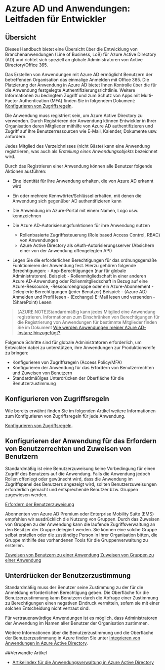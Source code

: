 <properties
	pageTitle="Azure AD und Anwendungen: Leitfaden für Entwickler | Microsoft Azure"
	description="Dieser Artikel wendet sich an IT-Fachpersonal und erläutert Richtlinien zur Integration von Azure-Anwendungen in Active Directory."
	services="active-directory"
	documentationCenter=""
	authors="kgremban"
	manager="stevenpo"
	editor=""/>

<tags
	ms.service="active-directory"
	ms.workload="identity"
	ms.tgt_pltfrm="na"
	ms.devlang="na"
	ms.topic="article"
	ms.date="02/09/2016"
	ms.author="kgremban"/>

# Azure AD und Anwendungen: Leitfaden für Entwickler

## Übersicht

Dieses Handbuch bietet eine Übersicht über die Entwicklung von Branchenanwendungen (Line of Business, LoB) für Azure Active Directory (AD) und richtet sich speziell an globale Administratoren von Active Directory/Office 365.

Das Erstellen von Anwendungen mit Azure AD ermöglicht Benutzern der betreffenden Organisation das einmalige Anmelden mit Office 365. Die Platzierung der Anwendung in Azure AD bietet Ihnen Kontrolle über die für die Anwendung festgelegte Authentifizierungsrichtlinie. Weitere Informationen zu bedingtem Zugriff und zum Schutz von Apps mit Multi-Factor Authentication (MFA) finden Sie in folgendem Dokument: [Konfigurieren von Zugriffsregeln](active-directory-conditional-access-azuread-connected-apps.md).

Die Anwendung muss registriert sein, um Azure Active Directory zu verwenden. Durch Registrieren der Anwendung können Entwickler in Ihrer Organisation deren Mitglieder mithilfe von Azure AD authentifizieren und Zugriff auf ihre Benutzerressourcen wie E-Mail, Kalender, Dokumente usw. anfordern.

Jedes Mitglied des Verzeichnisses (nicht Gäste) kann eine Anwendung registrieren, was auch als *Erstellung eines Anwendungsobjekts* bezeichnet wird.

Durch das Registrieren einer Anwendung können alle Benutzer folgende Aktionen ausführen:

- Eine Identität für ihre Anwendung erhalten, die von Azure AD erkannt wird
- Ein oder mehrere Kennwörter/Schlüssel erhalten, mit denen die Anwendung sich gegenüber AD authentifizieren kann
- Die Anwendung im Azure-Portal mit einem Namen, Logo usw. kennzeichnen
- Die Azure AD-Autorisierungsfunktionen für ihre Anwendung nutzen
  - Rollenbasierte Zugriffssteuerung (Role based Access Control, RBAC) von Anwendungen
  - Azure Active Directory als oAuth-Autorisierungsserver (Absichern einer von der Anwendung offengelegten API)

- Legen Sie die erforderlichen Berechtigungen für das ordnungsgemäße Funktionieren der Anwendung fest. Hierzu gehören folgende Berechtigungen:
	  - App-Berechtigungen (nur für globale Administratoren). Beispiel:
	    - Rollenmitgliedschaft in einer anderen Azure AD-Anwendung oder Rollenmitgliedschaft in Bezug auf eine Azure-Ressource, -Ressourcengruppe oder ein Azure-Abonnement
	  - Delegierte Berechtigungen (jeder Benutzer) Beispiel:
	    - (Azure AD) Anmelden und Profil lesen
	    - (Exchange) E-Mail lesen und versenden
	    - (SharePoint) Lesen

> [AZURE.NOTE]Standardmäßig kann jedes Mitglied eine Anwendung registrieren. Informationen zum Einschränken von Berechtigungen für die Registrierung von Anwendungen für bestimmte Mitglieder finden Sie im Dokument [Wie werden Anwendungen meiner Azure AD-Instanz hinzugefügt?](active-directory-how-applications-are-added.md#who-has-permission-to-add-applications-to-my-azure-ad-instance).

Folgende Schritte sind für globale Administratoren erforderlich, um Entwickler dabei zu unterstützen, ihre Anwendungen zur Produktionsreife zu bringen:

- Konfigurieren von Zugriffsregeln (Access Policy/MFA)
- Konfigurieren der Anwendung für das Erfordern von Benutzerrechten und Zuweisen von Benutzern
- Standardmäßiges Unterdrücken der Oberfläche für die Benutzerzustimmung

## Konfigurieren von Zugriffsregeln

Wie bereits erwähnt finden Sie im folgenden Artikel weitere Informationen zum Konfigurieren von Zugriffsregeln für jede Anwendung.

[Konfigurieren von Zugriffsregeln](active-directory-conditional-access-azuread-connected-apps.md).

## Konfigurieren der Anwendung für das Erfordern von Benutzerrechten und Zuweisen von Benutzern

Standardmäßig ist eine Benutzerzuweisung keine Vorbedingung für einen Zugriff des Benutzers auf die Anwendung. Falls die Anwendung jedoch Rollen offenlegt oder gewünscht wird, dass die Anwendung im Zugriffspanel des Benutzers angezeigt wird, sollten Benutzerzuweisungen erforderlich gemacht und entsprechende Benutzer bzw. Gruppen zugewiesen werden.

[Erfordern der Benutzerzuweisung](active-directory-applications-guiding-developers-requiring-user-assignment.md)

Abonnenten von Azure AD Premium oder Enterprise Mobility Suite (EMS) empfehlen wir ausdrücklich die Nutzung von Gruppen. Durch das Zuweisen von Gruppen zu der Anwendung kann die laufende Zugriffsverwaltung an den Besitzer der Gruppe delegiert werden. Sie können eine solche Gruppe selbst erstellen oder die zuständige Person in Ihrer Organisation bitten, die Gruppe mithilfe des vorhandenen Tools für die Gruppenverwaltung zu erstellen.

[Zuweisen von Benutzern zu einer Anwendung](active-directory-applications-guiding-developers-assigning-users.md) [Zuweisen von Gruppen zu einer Anwendung](active-directory-applications-guiding-developers-assigning-groups.md)

## Unterdrücken der Benutzerzustimmung

Standardmäßig muss der Benutzer seine Zustimmung zu der für die Anmeldung erforderlichen Berechtigung geben. Die Oberfläche für die Benutzerzustimmung kann Benutzern durch die Abfrage einer Zustimmung zu Berechtigungen einen negativen Eindruck vermitteln, sofern sie mit einer solchen Entscheidung nicht vertraut sind.

Für vertrauenswürdige Anwendungen ist es möglich, dass Administratoren der Anwendung im Namen aller Benutzer der Organisation zustimmen.

Weitere Informationen über die Benutzerzustimmung und die Oberfläche der Benutzerzustimmung in Azure finden Sie unter [Integrieren von Anwendungen in Azure Active Directory](active-directory-integrating-applications.md).

##Verwandte Artikel

- [Artikelindex für die Anwendungsverwaltung in Azure Active Directory](active-directory-apps-index.md)

<!---HONumber=AcomDC_0211_2016-->